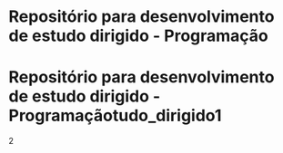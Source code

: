 # Repositório para desenvolvimento de estudo dirigido - Programação
# Repositório para desenvolvimento de estudo dirigido - Programaçãotudo_dirigido1
2
